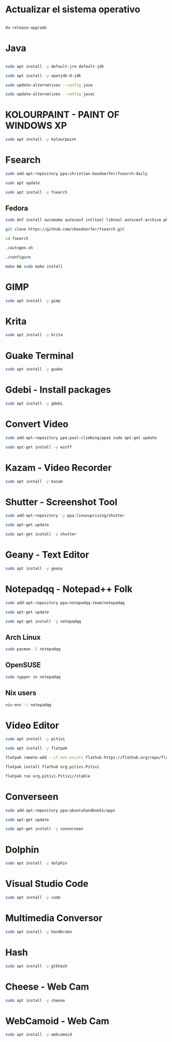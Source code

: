  # Actualizar el sistema operativo

~~~bash

do-release-upgrade

~~~
 
 # Java
 
 ~~~bash
 
sudo apt install -y default-jre default-jdk
 
sudo apt install -y openjdk-8-jdk

sudo update-alternatives --config java

sudo update-alternatives --config javac

 ~~~
 
 # KOLOURPAINT - PAINT OF WINDOWS XP
 
 ~~~bash
 sudo apt install -y kolourpaint
 ~~~
 
 # Fsearch 
 
 ~~~bash
 sudo add-apt-repository ppa:christian-boxdoerfer/fsearch-daily
 
 sudo apt update 
 
 sudo apt install -y fsearch
 ~~~
 
 ## Fedora
 
 ~~~bash
 sudo dnf install automake autoconf intltool libtool autoconf-archive pkgconfig glib2-devel gtk3-devel
 
 git clone https://github.com/cboxdoerfer/fsearch.git
 
 cd fsearch
 
 ./autogen.sh
 
 ./configure
 
 make && sudo make install
 ~~~
 
 # GIMP
 ~~~bash
 sudo apt install -y gimp
 ~~~
 
 # Krita
 ~~~bash
 sudo apt install -y krita
 ~~~
 
 # Guake Terminal
 ~~~bash
 sudo apt install -y guake
 ~~~
 
 # Gdebi - Install packages
 
 ~~~bash
 sudo apt install -y gdebi
 ~~~
 
 # Convert Video
 ~~~bash
 sudo add-apt-repository ppa:paul-climbing/ppa$ sudo apt-get update
 
 sudo apt-get install -y winff
 ~~~
 
 # Kazam - Video Recorder
 ~~~bash
 sudo apt install -y kazam
 ~~~
 
 # Shutter - Screenshot Tool
 ~~~bash
 sudo add-apt-repository -y ppa:linuxuprising/shutter
 
 sudo apt-get update
 
 sudo apt-get install -y shutter 
 ~~~
 
 # Geany - Text Editor
 ~~~bash
 sudo apt install -y geany
 ~~~
 
 # Notepadqq - Notepad++ Folk
 ~~~bash
 sudo add-apt-repository ppa:notepadqq-team/notepadqq

 sudo apt-get update

 sudo apt-get install -y notepadqq
 ~~~

 ## Arch Linux
 ~~~bash
 sudo pacman -S notepadqq
 ~~~
 
 ## OpenSUSE
 ~~~bash
 sudo zypper in notepadqq
 ~~~
 
 ## Nix users
 ~~~bash
 nix-env -i notepadqq
 ~~~
 
 # Video Editor
 ~~~bash
 sudo apt install -y pitivi
 
 sudo apt install -y flatpak
 
 flatpak remote-add --if-not-exists flathub https://flathub.org/repo/flathub.flatpakrepo
 
 flatpak install flathub org.pitivi.Pitivi
 
 flatpak run org.pitivi.Pitivi//stable
 ~~~
 
 # Converseen
 ~~~bash
 sudo add-apt-repository ppa:ubuntuhandbook1/apps
 
 sudo apt-get update
 
 sudo apt-get install -y converseen
 ~~~
 
 # Dolphin
 ~~~bash
 sudo apt install -y dolphin
 ~~~
 
 # Visual Studio Code
 ~~~bash
 sudo apt install -y code
 ~~~
 
 # Multimedia Conversor
 ~~~bash
 sudo apt install -y handbrake
 ~~~
 
 # Hash
 ~~~bash
 sudo apt install -y gtkhash
 ~~~
 
 # Cheese - Web Cam
 ~~~bash
 sudo apt install -y cheese
 ~~~
 
 # WebCamoid - Web Cam
 ~~~bash
 sudo apt install -y webcamoid
 ~~~
